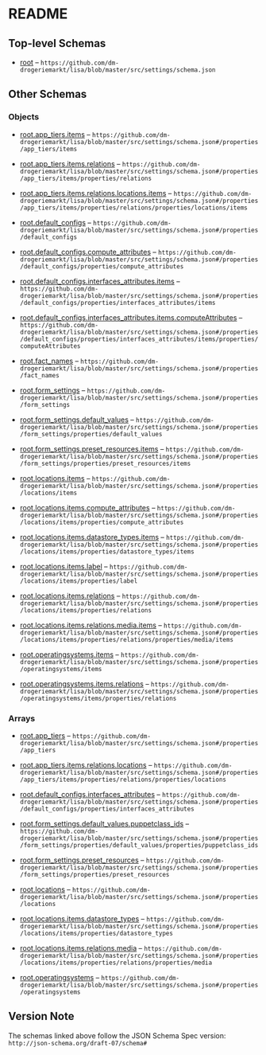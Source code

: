 # README

## Top-level Schemas

*   [root](./settings.md) – `https://github.com/dm-drogeriemarkt/lisa/blob/master/src/settings/schema.json`

## Other Schemas

### Objects

*   [root.app\_tiers.items](./settings-properties-rootapp_tiers-rootapp_tiersitems.md) – `https://github.com/dm-drogeriemarkt/lisa/blob/master/src/settings/schema.json#/properties/app_tiers/items`

*   [root.app\_tiers.items.relations](./settings-properties-rootapp_tiers-rootapp_tiersitems-properties-rootapp_tiersitemsrelations.md) – `https://github.com/dm-drogeriemarkt/lisa/blob/master/src/settings/schema.json#/properties/app_tiers/items/properties/relations`

*   [root.app\_tiers.items.relations.locations.items](./settings-properties-rootapp_tiers-rootapp_tiersitems-properties-rootapp_tiersitemsrelations-properties-rootapp_tiersitemsrelationslocations-rootapp_tiersitemsrelationslocationsitems.md) – `https://github.com/dm-drogeriemarkt/lisa/blob/master/src/settings/schema.json#/properties/app_tiers/items/properties/relations/properties/locations/items`

*   [root.default\_configs](./settings-properties-rootdefault_configs.md) – `https://github.com/dm-drogeriemarkt/lisa/blob/master/src/settings/schema.json#/properties/default_configs`

*   [root.default\_configs.compute\_attributes](./settings-properties-rootdefault_configs-properties-rootdefault_configscompute_attributes.md) – `https://github.com/dm-drogeriemarkt/lisa/blob/master/src/settings/schema.json#/properties/default_configs/properties/compute_attributes`

*   [root.default\_configs.interfaces\_attributes.items](./settings-properties-rootdefault_configs-properties-rootdefault_configsinterfaces_attributes-rootdefault_configsinterfaces_attributesitems.md) – `https://github.com/dm-drogeriemarkt/lisa/blob/master/src/settings/schema.json#/properties/default_configs/properties/interfaces_attributes/items`

*   [root.default\_configs.interfaces\_attributes.items.computeAttributes](./settings-properties-rootdefault_configs-properties-rootdefault_configsinterfaces_attributes-rootdefault_configsinterfaces_attributesitems-properties-rootdefault_configsinterfaces_attributesitemscomputeattributes.md) – `https://github.com/dm-drogeriemarkt/lisa/blob/master/src/settings/schema.json#/properties/default_configs/properties/interfaces_attributes/items/properties/computeAttributes`

*   [root.fact\_names](./settings-properties-rootfact_names.md) – `https://github.com/dm-drogeriemarkt/lisa/blob/master/src/settings/schema.json#/properties/fact_names`

*   [root.form\_settings](./settings-properties-rootform_settings.md) – `https://github.com/dm-drogeriemarkt/lisa/blob/master/src/settings/schema.json#/properties/form_settings`

*   [root.form\_settings.default\_values](./settings-properties-rootform_settings-properties-rootform_settingsdefault_values.md) – `https://github.com/dm-drogeriemarkt/lisa/blob/master/src/settings/schema.json#/properties/form_settings/properties/default_values`

*   [root.form\_settings.preset\_resources.items](./settings-properties-rootform_settings-properties-rootform_settingspreset_resources-rootform_settingspreset_resourcesitems.md) – `https://github.com/dm-drogeriemarkt/lisa/blob/master/src/settings/schema.json#/properties/form_settings/properties/preset_resources/items`

*   [root.locations.items](./settings-properties-rootlocations-rootlocationsitems.md) – `https://github.com/dm-drogeriemarkt/lisa/blob/master/src/settings/schema.json#/properties/locations/items`

*   [root.locations.items.compute\_attributes](./settings-properties-rootlocations-rootlocationsitems-properties-rootlocationsitemscompute_attributes.md) – `https://github.com/dm-drogeriemarkt/lisa/blob/master/src/settings/schema.json#/properties/locations/items/properties/compute_attributes`

*   [root.locations.items.datastore\_types.items](./settings-properties-rootlocations-rootlocationsitems-properties-rootlocationsitemsdatastore_types-rootlocationsitemsdatastore_typesitems.md) – `https://github.com/dm-drogeriemarkt/lisa/blob/master/src/settings/schema.json#/properties/locations/items/properties/datastore_types/items`

*   [root.locations.items.label](./settings-properties-rootlocations-rootlocationsitems-properties-rootlocationsitemslabel.md "These values will be visible on the host creation form") – `https://github.com/dm-drogeriemarkt/lisa/blob/master/src/settings/schema.json#/properties/locations/items/properties/label`

*   [root.locations.items.relations](./settings-properties-rootlocations-rootlocationsitems-properties-rootlocationsitemsrelations.md) – `https://github.com/dm-drogeriemarkt/lisa/blob/master/src/settings/schema.json#/properties/locations/items/properties/relations`

*   [root.locations.items.relations.media.items](./settings-properties-rootlocations-rootlocationsitems-properties-rootlocationsitemsrelations-properties-rootlocationsitemsrelationsmedia-rootlocationsitemsrelationsmediaitems.md) – `https://github.com/dm-drogeriemarkt/lisa/blob/master/src/settings/schema.json#/properties/locations/items/properties/relations/properties/media/items`

*   [root.operatingsystems.items](./settings-properties-rootoperatingsystems-rootoperatingsystemsitems.md) – `https://github.com/dm-drogeriemarkt/lisa/blob/master/src/settings/schema.json#/properties/operatingsystems/items`

*   [root.operatingsystems.items.relations](./settings-properties-rootoperatingsystems-rootoperatingsystemsitems-properties-rootoperatingsystemsitemsrelations.md) – `https://github.com/dm-drogeriemarkt/lisa/blob/master/src/settings/schema.json#/properties/operatingsystems/items/properties/relations`

### Arrays

*   [root.app\_tiers](./settings-properties-rootapp_tiers.md) – `https://github.com/dm-drogeriemarkt/lisa/blob/master/src/settings/schema.json#/properties/app_tiers`

*   [root.app\_tiers.items.relations.locations](./settings-properties-rootapp_tiers-rootapp_tiersitems-properties-rootapp_tiersitemsrelations-properties-rootapp_tiersitemsrelationslocations.md) – `https://github.com/dm-drogeriemarkt/lisa/blob/master/src/settings/schema.json#/properties/app_tiers/items/properties/relations/properties/locations`

*   [root.default\_configs.interfaces\_attributes](./settings-properties-rootdefault_configs-properties-rootdefault_configsinterfaces_attributes.md) – `https://github.com/dm-drogeriemarkt/lisa/blob/master/src/settings/schema.json#/properties/default_configs/properties/interfaces_attributes`

*   [root.form\_settings.default\_values.puppetclass\_ids](./settings-properties-rootform_settings-properties-rootform_settingsdefault_values-properties-rootform_settingsdefault_valuespuppetclass_ids.md "Puppetclass global ids from Foreman") – `https://github.com/dm-drogeriemarkt/lisa/blob/master/src/settings/schema.json#/properties/form_settings/properties/default_values/properties/puppetclass_ids`

*   [root.form\_settings.preset\_resources](./settings-properties-rootform_settings-properties-rootform_settingspreset_resources.md "A set of attributes that can be assigned to a host with one click on a form element") – `https://github.com/dm-drogeriemarkt/lisa/blob/master/src/settings/schema.json#/properties/form_settings/properties/preset_resources`

*   [root.locations](./settings-properties-rootlocations.md) – `https://github.com/dm-drogeriemarkt/lisa/blob/master/src/settings/schema.json#/properties/locations`

*   [root.locations.items.datastore\_types](./settings-properties-rootlocations-rootlocationsitems-properties-rootlocationsitemsdatastore_types.md) – `https://github.com/dm-drogeriemarkt/lisa/blob/master/src/settings/schema.json#/properties/locations/items/properties/datastore_types`

*   [root.locations.items.relations.media](./settings-properties-rootlocations-rootlocationsitems-properties-rootlocationsitemsrelations-properties-rootlocationsitemsrelationsmedia.md) – `https://github.com/dm-drogeriemarkt/lisa/blob/master/src/settings/schema.json#/properties/locations/items/properties/relations/properties/media`

*   [root.operatingsystems](./settings-properties-rootoperatingsystems.md) – `https://github.com/dm-drogeriemarkt/lisa/blob/master/src/settings/schema.json#/properties/operatingsystems`

## Version Note

The schemas linked above follow the JSON Schema Spec version: `http://json-schema.org/draft-07/schema#`
